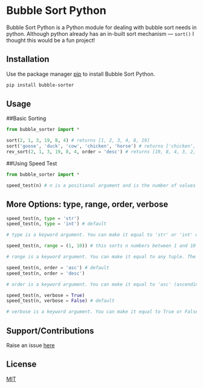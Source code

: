 # Bubble Sort Python

Bubble Sort Python is a Python module for dealing with bubble sort needs in python. Although python already has an in-built sort mechanism — `sort()` I thought this would be a fun project!

## Installation

Use the package manager [pip](https://pip.pypa.io/en/stable/) to install Bubble Sort Python.

```bash
pip install bubble-sorter
```

## Usage

##Basic Sorting

```python
from bubble_sorter import *

sort(2, 1, 3, 19, 8, 4) # returns [1, 2, 3, 4, 8, 19]
sort('goose', 'duck', 'cow', 'chicken', 'horse') # returns ['chicken', 'cow', 'duck', 'goose', 'horse']
rev_sort(2, 1, 3, 19, 8, 4, order = 'desc') # returns [19, 8, 4, 3, 2, 1]

```

##Using Speed Test

```python
from bubble_sorter import *

speed_test(n) # n is a positional argument and is the number of values you want to sort in the speed test. The function tells you the amount of time it took to complete the test sort.
```

## More Options: type, range, order, verbose
``` python
speed_test(n, type = 'str') 
speed_test(n, type = 'int') # default

# type is a keyword argument. You can make it equal to 'str' or 'int' which is the default. Using type = 'str' sorts random words from a collection of the 10,000 most common English words. type = 'int' sorts n numbers between 0 and 99 if no range is specified.

speed_test(n, range = (1, 10)) # this sorts n numbers between 1 and 10 and returns the time taken

# range is a keyword argument. You can make it equal to any tuple. The default is (0, 99). It defines the range of random numbers that will be generated for the speed test.

speed_test(n, order = 'asc') # default
speed_test(n, order = 'desc')

# order is a keyword argument. You can make it equal to 'asc' (ascending order) or 'desc' (descending order). The default is 'asc'. It defines the order in which the list will be sorted. 

speed_test(n, verbose = True)
speed_test(n, verbose = False) # default

# verbose is a keyword argument. You can make it equal to True or False. The default is False and does not print the sorted list. Use it to print or not pront the sorted list. 

```

## Support/Contributions
Raise an issue [here](https://github.com/MasterJindu/Bubble-Sort-Python/issues)

## License
[MIT](https://github.com/MasterJindu/Bubble-Sort-Python/blob/main/LICENSE)